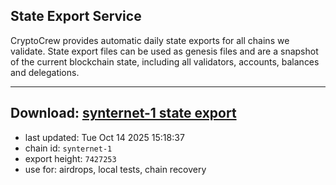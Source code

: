 ## State Export Service
CryptoCrew provides automatic daily state exports for all chains we validate. State export files can be used as genesis files and are a snapshot of the current blockchain state, including all validators, accounts, balances and delegations.

---
**Download: [synternet-1 state export](https://dl-eu2.ccvalidators.com/SERVICE/synternet/synternet-1_export_7427253.json)**
---

- last updated: Tue Oct 14 2025 15:18:37
- chain id: `synternet-1`
- export height: `7427253`
- use for: airdrops, local tests, chain recovery
